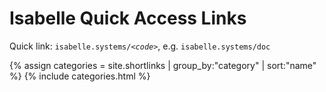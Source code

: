# Isabelle Quick Access Links

Quick link: <code>isabelle.systems/<em>&lt;code&gt;</em></code>, e.g. <code>isabelle.systems/doc</code>

{% assign categories = site.shortlinks | group_by:"category" | sort:"name" %}
{% include categories.html %}
